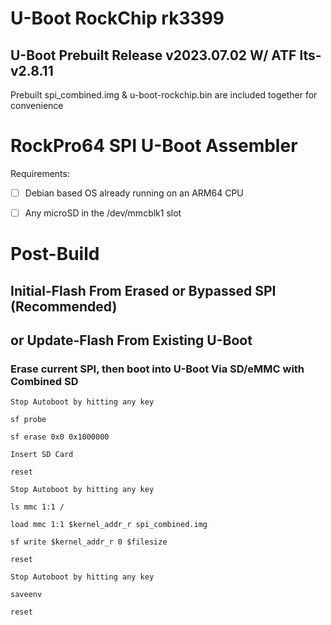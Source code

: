# U-Boot RockChip rk3399
## U-Boot Prebuilt Release v2023.07.02 W/ ATF lts-v2.8.11

Prebuilt spi_combined.img & u-boot-rockchip.bin are included together for convenience

# RockPro64 SPI U-Boot Assembler

Requirements:

* [ ] Debian based OS already running on an ARM64 CPU

* [ ] Any microSD in the /dev/mmcblk1 slot


# Post-Build
## Initial-Flash From Erased or Bypassed SPI (Recommended)
## or Update-Flash From Existing U-Boot

### Erase current SPI, then boot into U-Boot Via SD/eMMC with Combined SD

`Stop Autoboot by hitting any key`

`sf probe`

`sf erase 0x0 0x1000000`

`Insert SD Card`

`reset`

`Stop Autoboot by hitting any key`

`ls mmc 1:1 /`

`load mmc 1:1 $kernel_addr_r spi_combined.img`

`sf write $kernel_addr_r 0 $filesize`

`reset`

`Stop Autoboot by hitting any key`

`saveenv`

`reset`
